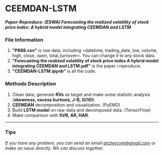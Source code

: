 # CEEMDAN-LSTM
***Paper-Reproduce: (ESWA) Forecasting the realized volatility of stock price index: A hybrid model integrating CEEMDAN and LSTM***

### File Information
1. **"P888.csv"** is raw data, including <datetime, trading_date, low, volume, high, close, open, total_turnover>. You can change it to any stock data.
2. **"Forecasting the realized volatility of stock price index A hybrid model integrating CEEMDAN and LSTM.pdf"** is the paper i reproduce.
3. **"CEEMDAN-LSTM.ipynb"** is all the code.

### Methods Description
1. Clean data, generate **RVs** as target and make some statistic analysis (**skewness, excess kurtosis, J-B, Q(10)**)
2. **CEEMDAN** decomposition and visualization. (PyEMD)
3. Build **LSTM model** on raw-data and decomposed data. (TensorFlow)
4. Make comparison with **SVR, AR, HAR.**

---
### Tips
*If you have any problem, you can send an email archercym@gmail.com or make an issue directly. We can discuss together.*

